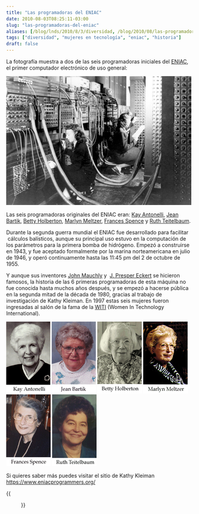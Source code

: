 ```yaml
---
title: "Las programadoras del ENIAC"
date: 2010-08-03T08:25:11-03:00
slug: "las-programadoras-del-eniac"
aliases: [/blog/lnds/2010/8/3/diversidad, /blog/2010/08/las-programadoras-del-eniac.html]
tags: ["diversidad", "mujeres en tecnología", "eniac", "historia"]
draft: false
---
```



La fotografía muestra a dos de las seis programadoras iniciales del
[ENIAC](httpss://en.wikipedia.org/wiki/ENIAC), el primer computador
electrónico de uso general:

![](programadoras.jpg)

Las seis programadoras originales del ENIAC eran: [Kay
Antonelli](http://en.wikipedia.org/wiki/Kathleen_Antonelli), [Jean
Bartik](http://en.wikipedia.org/wiki/Jean_Bartik), [Betty
Holberton](http://en.wikipedia.org/wiki/Betty_Holberton), [Marlyn
Meltzer](http://en.wikipedia.org/wiki/Marlyn_Meltzer), [Frances
Spence](http://en.wikipedia.org/wiki/Frances_Spence) y [Ruth
Teitelbaum](http://en.wikipedia.org/wiki/Ruth_Teitelbaum).

Durante la segunda guerra mundial el ENIAC fue desarrollado para
facilitar  cálculos balísticos, aunque su principal uso estuvo en la
computación de los parámetros para la primera bomba de hidrógeno. Empezó
a construirse en 1943, y fue aceptado formalmente por la marina
norteamericana en julio de 1946, y operó continuamente hasta las 11:45
pm del 2 de octubre de 1955.

Y aunque sus inventores [John Mauchly](https://en.wikipedia.org/wiki/John_Mauchly) y 
[J. Presper Eckert](http://en.wikipedia.org/wiki/J._Presper_Eckert) se hicieron
famosos, la historia de las 6 primeras programadoras de esta máquina no
fue conocida hasta muchos años después, y se empezó a hacerse pública en
la segunda mitad de la década de 1980, gracias al trabajo de
investigación de Kathy Kleiman. En 1997 estas seis mujeres fueron
ingresadas al salón de la fama de la [WITI](http://www.witi.com/) (Women
In Technology International).

![](kantonelli.gif)
![](jbartik.gif)
![](bholberton.gif)
![](mmeltzer.gif)
![](fspence.gif)
![](rteitelbaum.gif)

Si quieres saber más puedes visitar el sitio de Kathy Kleiman
<https://www.eniacprogrammers.org/>

{{<figure caption="Programando el ENIAC" src="eniac1.jpg">}}